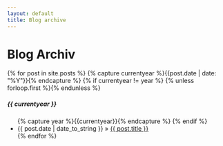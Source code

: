 ```yaml
---
layout: default
title: Blog archive
---
```

<div class="page-content wc-container">
  <h1>Blog Archiv</h1>  
  {% for post in site.posts %}
  	{% capture currentyear %}{{post.date | date: "%Y"}}{% endcapture %}
  	{% if currentyear != year %}
    	{% unless forloop.first %}</ul>{% endunless %}
    		<h5>{{ currentyear }}</h5>
    		<ul class="posts">
    		{% capture year %}{{currentyear}}{% endcapture %} 
  		{% endif %}
    <li><span>{{ post.date | date_to_string }} &raquo;</span>
    <a href="{{ post.url | prepend: site.baseurl }}">{{ post.title }}</a></li>
{% endfor %}
</div>